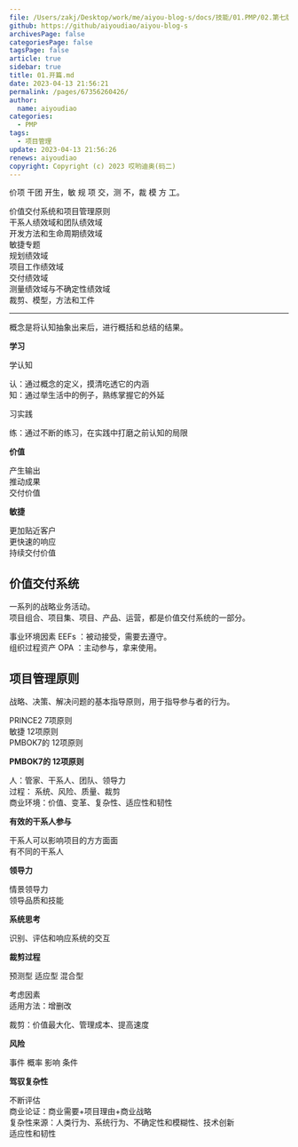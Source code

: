 ```yaml
---
file: /Users/zakj/Desktop/work/me/aiyou-blog-s/docs/技能/01.PMP/02.第七版/01.开篇.md
github: https://github/aiyoudiao/aiyou-blog-s
archivesPage: false
categoriesPage: false
tagsPage: false
article: true
sidebar: true
title: 01.开篇.md
date: 2023-04-13 21:56:21
permalink: /pages/67356260426/
author: 
  name: aiyoudiao
categories: 
  - PMP
tags: 
  - 项目管理
update: 2023-04-13 21:56:26
renews: aiyoudiao
copyright: Copyright (c) 2023 哎哟迪奥(码二)
---
```


价项 干团 开生，敏 规 项 交，测 不，裁 模 方 工。

价值交付系统和项目管理原则  
干系人绩效域和团队绩效域  
开发方法和生命周期绩效域  
敏捷专题  
规划绩效域  
项目工作绩效域  
交付绩效域  
测量绩效域与不确定性绩效域  
裁剪、模型，方法和工件  

---

概念是将认知抽象出来后，进行概括和总结的结果。

**学习**

学认知

认：通过概念的定义，摸清吃透它的内涵   
知：通过举生活中的例子，熟练掌握它的外延   

习实践

练：通过不断的练习，在实践中打磨之前认知的局限   


**价值**

产生输出  
推动成果  
交付价值  

**敏捷**

更加贴近客户  
更快速的响应  
持续交付价值  


## 价值交付系统

一系列的战略业务活动。  
项目组合、项目集、项目、产品、运营，都是价值交付系统的一部分。  

事业环境因素 EEFs ：被动接受，需要去遵守。  
组织过程资产 OPA ：主动参与，拿来使用。  

## 项目管理原则

战略、决策、解决问题的基本指导原则，用于指导参与者的行为。  

PRINCE2 7项原则  
敏捷 12项原则  
PMBOK7的 12项原则  

**PMBOK7的 12项原则**

人：管家、干系人、团队、领导力  
过程： 系统、风险、质量、裁剪  
商业环境：价值、变革、复杂性、适应性和韧性  

**有效的干系人参与**

干系人可以影响项目的方方面面  
有不同的干系人  

**领导力**

情景领导力  
领导品质和技能  

**系统思考**

识别、评估和响应系统的交互  

**裁剪过程**

预测型 适应型 混合型

考虑因素  
适用方法：增删改  

裁剪：价值最大化、管理成本、提高速度  

**风险**

事件 概率 影响 条件

**驾驭复杂性**

不断评估  
商业论证：商业需要+项目理由+商业战略  
复杂性来源：人类行为、系统行为、不确定性和模糊性、技术创新  
适应性和韧性  



